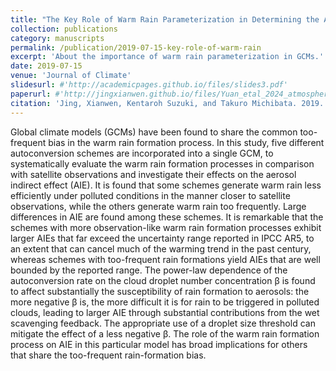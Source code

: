 ```yaml
---
title: "The Key Role of Warm Rain Parameterization in Determining the Aerosol Indirect Effect in a Global Climate Model"
collection: publications
category: manuscripts
permalink: /publication/2019-07-15-key-role-of-warm-rain
excerpt: 'About the importance of warm rain parameterization in GCMs.'
date: 2019-07-15
venue: 'Journal of Climate'
slidesurl: #'http://academicpages.github.io/files/slides3.pdf'
paperurl: #'http://jingxianwen.github.io/files/Yuan_etal_2024_atmosphere.pdf'
citation: 'Jing, Xianwen, Kentaroh Suzuki, and Takuro Michibata. 2019. "The key role of warm rain parameterization in determining the aerosol indirect effect in a global climate model". <i>Journal of Climate</i> 32, 14: 4409-4430. <a href="https://doi.org/10.1175/JCLI-D-18-0789.1" target="_blank">https://doi.org/10.1175/JCLI-D-18-0789.1</a>'
---
```

Global climate models (GCMs) have been found to share the common too-frequent bias in the warm rain formation process. In this study, five different autoconversion schemes are incorporated into a single GCM, to systematically evaluate the warm rain formation processes in comparison with satellite observations and investigate their effects on the aerosol indirect effect (AIE). It is found that some schemes generate warm rain less efficiently under polluted conditions in the manner closer to satellite observations, while the others generate warm rain too frequently. Large differences in AIE are found among these schemes. It is remarkable that the schemes with more observation-like warm rain formation processes exhibit larger AIEs that far exceed the uncertainty range reported in IPCC AR5, to an extent that can cancel much of the warming trend in the past century, whereas schemes with too-frequent rain formations yield AIEs that are well bounded by the reported range. The power-law dependence of the autoconversion rate on the cloud droplet number concentration β is found to affect substantially the susceptibility of rain formation to aerosols: the more negative β is, the more difficult it is for rain to be triggered in polluted clouds, leading to larger AIE through substantial contributions from the wet scavenging feedback. The appropriate use of a droplet size threshold can mitigate the effect of a less negative β. The role of the warm rain formation process on AIE in this particular model has broad implications for others that share the too-frequent rain-formation bias.

